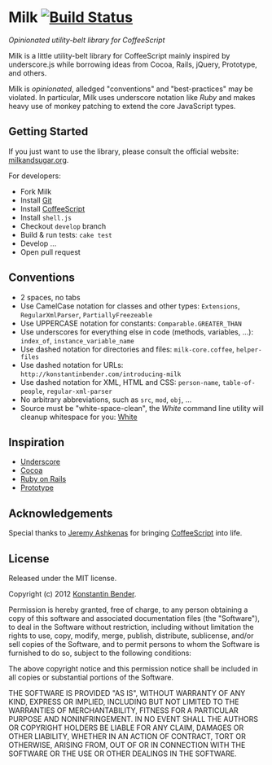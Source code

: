 # Milk [![Build Status](https://travis-ci.org/konstantinbe/milk.png)](https://travis-ci.org/konstantinbe/milk)

*Opinionated utility-belt library for CoffeeScript*

Milk is a little utility-belt library for CoffeeScript mainly inspired by
underscore.js while borrowing ideas from Cocoa, Rails, jQuery, Prototype, and
others.

Milk is *opinionated*, alledged "conventions" and "best-practices" may be
violated. In particular, Milk uses underscore notation like *Ruby* and makes
heavy use of monkey patching to extend the core JavaScript types.

## Getting Started

If you just want to use the library, please consult the official website:
[milkandsugar.org](http://milkandsugar.org).

For developers:

* Fork Milk
* Install [Git](http://git-scm.com)
* Install [CoffeeScript](http://coffeescript.org)
* Install `shell.js`
* Checkout `develop` branch
* Build & run tests: `cake test`
* Develop ...
* Open pull request

## Conventions

* 2 spaces, no tabs
* Use CamelCase notation for classes and other types:
  `Extensions`, `RegularXmlParser`, `PartiallyFreezeable`
* Use UPPERCASE notation for constants:
  `Comparable.GREATER_THAN`
* Use underscores for everything else in code (methods, variables, ...):
  `index_of`, `instance_variable_name`
* Use dashed notation for directories and files:
  `milk-core.coffee`, `helper-files`
* Use dashed notation for URLs:
  `http://konstantinbender.com/introducing-milk`
* Use dashed notation for XML, HTML and CSS: `person-name`, `table-of-people`,
  `regular-xml-parser`
* No arbitrary abbreviations, such as `src`, `mod`, `obj`, ...
* Source must be "white-space-clean", the *White* command line utility
  will cleanup whitespace for you: [White](http://github.com/konstantinbe/white)

## Inspiration

* [Underscore](http://documentcloud.github.com/underscore)
* [Cocoa](http://developer.apple.com/cocoa)
* [Ruby on Rails](http://rubyonrails.org)
* [Prototype](http://www.prototypejs.org)

## Acknowledgements

Special thanks to [Jeremy Ashkenas](http://github.com/jashkenas) for bringing
[CoffeeScript](http://coffeescript.org) into life.

## License

Released under the MIT license.

Copyright (c) 2012 [Konstantin Bender](http://github.com/konstantinbe).

Permission is hereby granted, free of charge, to any person obtaining a copy
of this software and associated documentation files (the "Software"), to deal
in the Software without restriction, including without limitation the rights
to use, copy, modify, merge, publish, distribute, sublicense, and/or sell
copies of the Software, and to permit persons to whom the Software is
furnished to do so, subject to the following conditions:

The above copyright notice and this permission notice shall be included in
all copies or substantial portions of the Software.

THE SOFTWARE IS PROVIDED "AS IS", WITHOUT WARRANTY OF ANY KIND, EXPRESS OR
IMPLIED, INCLUDING BUT NOT LIMITED TO THE WARRANTIES OF MERCHANTABILITY,
FITNESS FOR A PARTICULAR PURPOSE AND NONINFRINGEMENT. IN NO EVENT SHALL THE
AUTHORS OR COPYRIGHT HOLDERS BE LIABLE FOR ANY CLAIM, DAMAGES OR OTHER
LIABILITY, WHETHER IN AN ACTION OF CONTRACT, TORT OR OTHERWISE, ARISING FROM,
OUT OF OR IN CONNECTION WITH THE SOFTWARE OR THE USE OR OTHER DEALINGS IN
THE SOFTWARE.
